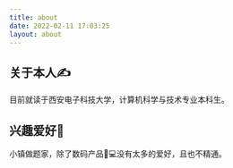 ```yaml
---
title: about
date: 2022-02-11 17:03:25
layout: about
---
```



## 关于本人✍️

目前就读于西安电子科技大学，计算机科学与技术专业本科生。

## 兴趣爱好🎾

小镇做题家，除了数码产品📱💻没有太多的爱好，且也不精通。

